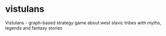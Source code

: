 # vistulans
 Vistulans - graph-based strategy game about west slavic tribes with myths, legends and fantasy stories
